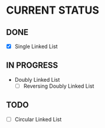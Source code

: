 # **CURRENT STATUS**

## __DONE__
- [x] Single Linked List

## __IN PROGRESS__
- Doubly Linked List
    - [ ] Reversing Doubly Linked List

## __TODO__
- [ ] Circular Linked List